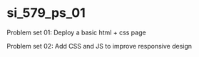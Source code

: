 # si_579_ps_01
Problem set 01: Deploy a basic html + css page

Problem set 02: Add CSS and JS to improve responsive design
